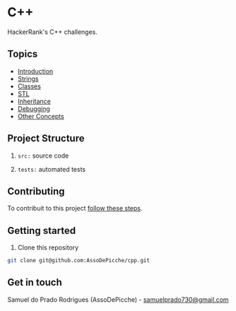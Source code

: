 # C++

HackerRank's C++ challenges.

## Topics

- [Introduction](src/Introduction/)
- [Strings](src/Strings)
- [Classes](src/Classes)
- [STL](src/STL)
- [Inheritance](src/Inheritance)
- [Debugging](src/Debugging)
- [Other Concepts](src/Other%20Concepts/)

## Project Structure

1. `src:` source code

2. `tests:` automated tests

## Contributing

To contribuit to this project [follow these steps](./CONTRIBUTING).

## Getting started

1. Clone this repository

```bash
git clone git@github.com:AssoDePicche/cpp.git
```

## Get in touch

Samuel do Prado Rodrigues (AssoDePicche) - samuelprado730@gmail.com
